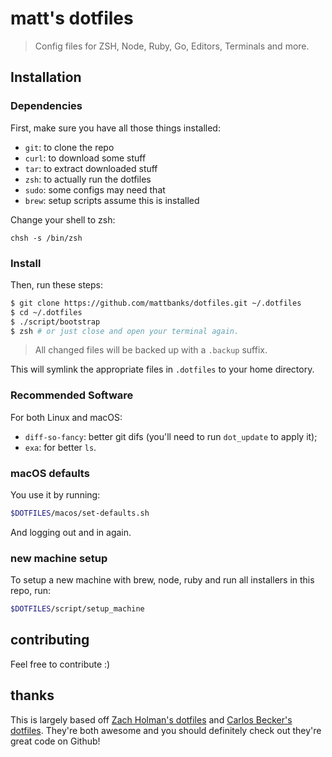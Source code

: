 # matt's dotfiles

> Config files for ZSH, Node, Ruby, Go, Editors, Terminals and more.

[ap]: https://github.com/getantibody/antibody
[ab]: https://img.shields.io/badge/powered%20by-antibody-blue.svg?style=flat-square
[tb]: https://img.shields.io/travis/caarlos0/dotfiles/master.svg?style=flat-square
[tp]: https://travis-ci.org/caarlos0/dotfiles
[scrn]: /docs/screenshot.png

## Installation

### Dependencies

First, make sure you have all those things installed:

- `git`: to clone the repo
- `curl`: to download some stuff
- `tar`: to extract downloaded stuff
- `zsh`: to actually run the dotfiles
- `sudo`: some configs may need that
- `brew`: setup scripts assume this is installed

Change your shell to zsh:

`chsh -s /bin/zsh`

### Install

Then, run these steps:

```sh
$ git clone https://github.com/mattbanks/dotfiles.git ~/.dotfiles
$ cd ~/.dotfiles
$ ./script/bootstrap
$ zsh # or just close and open your terminal again.
```

> All changed files will be backed up with a `.backup` suffix.

This will symlink the appropriate files in `.dotfiles` to your home directory.

### Recommended Software

For both Linux and macOS:

- `diff-so-fancy`: better git difs (you'll need to run `dot_update` to apply it);
- `exa`: for better `ls`.

### macOS defaults

You use it by running:

```sh
$DOTFILES/macos/set-defaults.sh
```

And logging out and in again.

### new machine setup

To setup a new machine with brew, node, ruby and run all installers in this repo, run:

```sh
$DOTFILES/script/setup_machine
```

## contributing

Feel free to contribute :)

## thanks

This is largely based off [Zach Holman's dotfiles](https://github.com/holman/dotfiles) and [Carlos Becker's dotfiles](https://github.com/caarlos0/dotfiles). They're both awesome and you should definitely check out they're great code on Github!
